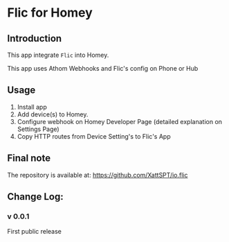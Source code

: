 # Flic for Homey

## Introduction
This app integrate `Flic` into Homey.

This app uses Athom Webhooks and Flic's config on Phone or Hub

## Usage ##
1. Install app
2. Add device(s) to Homey.
3. Configure webhook on Homey Developer Page (detailed explanation on Settings Page)
4. Copy HTTP routes from Device Setting's to Flic's App

  
## Final note ##
The repository is available at: https://github.com/XattSPT/io.flic

## Change Log:

### v 0.0.1
First public release
